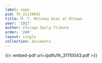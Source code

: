 ```yaml
---
label: nope
pid: fk_31110043
title: M. T. Moloney Dies at Ottawa
year: '1917'
author: Chicago Daily Tribune
order: '249'
layout: single
collection: documents
---
```



{{< embed-pdf url=/pdfs/fk_31110043.pdf >}}